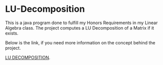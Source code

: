 # LU-Decomposition

This is a java program done to fulfill my Honors Requirements in my Linear Algebra class. 
The project computes a LU Decomposition of a Matrix if it exists.

Below is the link, if you need more information on the concept behind the project. 

[LU DECOMPOSITION](https://en.wikipedia.org/wiki/LU_decomposition).
